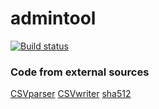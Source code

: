 # admintool

[![Build status](https://ci.appveyor.com/api/projects/status/52q5udemls3s65by?svg=true)](https://ci.appveyor.com/project/Jan200101/admintool)

### Code from external sources
[CSVparser](https://sourceforge.net/projects/cccsvparser/)
[CSVwriter](https://github.com/al-eax/CSVWriter)
[sha512](http://www.zedwood.com/article/cpp-sha512-function)

